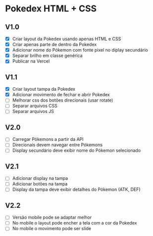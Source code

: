 # Pokedex HTML + CSS

## V1.0

- [x] Criar layout da Pokedex usando apenas HTML e CSS
- [x] Criar apenas parte de dentro da Pokedex
- [x] Adicionar nome do Pókemon com fonte pixel no diplay secundário
- [x] Separar brilho em classe genérica
- [x] Publicar na Vercel

## V1.1

- [x] Criar layout tampa da Pokedex
- [x] Adicionar movimento de fechar e abrir Pokedex
- [ ] Melhorar css dos botões direcionais (usar rotate)
- [ ] Separar arquivos CSS
- [ ] Separar arquivos JS

## V2.0

- [ ] Carregar Pókemons a partir da API
- [ ] Direcionais devem navegar entre Pókemons
- [ ] Display secundário deve exibir nome do Pókemon selecionado

## V2.1

- [ ] Adicionar display na tampa
- [ ] Adicionar botões na tampa
- [ ] Display da tampa deve exibir detalhes do Pókemon (ATK, DEF)

## V2.2

- [ ] Versão mobile pode se adaptar melhor
- [ ] No mobile o layout pode encher a tela com a cor da Pokedex
- [ ] No mobile o movimento pode ser slide
